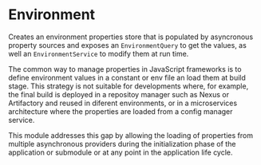 # Environment

Creates an environment properties store that is populated by asyncronous property sources and exposes an `EnvironmentQuery` to get the values, as well an `EnvironmentService` to modify them at run time.

The common way to manage properties in JavaScript frameworks is to define environment values in a constant or env file an load them at build stage. This strategy is not suitable for developments where, for example, the final build is deployed in a repositoy manager such as Nexus or Artifactory and reused in diferent environments, or in a microservices architecture where the properties are loaded from a config manager service.

This module addresses this gap by allowing the loading of properties from multiple asynchronous providers during the initialization phase of the application or submodule or at any point in the application life cycle.
